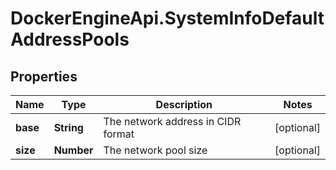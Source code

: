 # DockerEngineApi.SystemInfoDefaultAddressPools

## Properties
Name | Type | Description | Notes
------------ | ------------- | ------------- | -------------
**base** | **String** | The network address in CIDR format | [optional] 
**size** | **Number** | The network pool size | [optional] 


